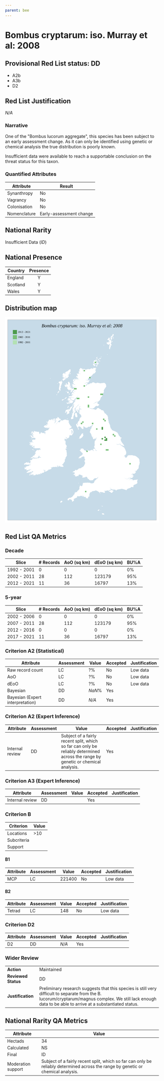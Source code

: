 ```yaml
---
parent: bee
---
```


# Bombus cryptarum: iso. Murray et al: 2008

## Provisional Red List status: DD
- A2b
- A3b
- D2

## Red List Justification
*N/A*

### Narrative
One of the "Bombus lucorum aggregate", this species has been subject to an early assessment change. As it can only be identified using genetic or chemical analysis the true distribution is poorly known.

Insufficient data were available to reach a supportable conclusion on the threat status for this taxon.

### Quantified Attributes
|Attribute|Result|
|---|---|
|Synanthropy|No|
|Vagrancy|No|
|Colonisation|No|
|Nomenclature|Early-assessment change|


## National Rarity
Insufficient Data (*ID*)

## National Presence
|Country|Presence
|---|:-:|
|England|Y|
|Scotland|Y|
|Wales|Y|


## Distribution map
![](../map/529.svg)

## Red List QA Metrics
### Decade
| Slice | # Records | AoO (sq km) | dEoO (sq km) |BU%A |
|---|---|---|---|---|
|1992 - 2001|0|0|0|0%|
|2002 - 2011|28|112|123179|95%|
|2012 - 2021|11|36|16797|13%|

### 5-year
| Slice | # Records | AoO (sq km) | dEoO (sq km) |BU%A |
|---|---|---|---|---|
|2002 - 2006|0|0|0|0%|
|2007 - 2011|28|112|123179|95%|
|2012 - 2016|0|0|0|0%|
|2017 - 2021|11|36|16797|13%|

### Criterion A2 (Statistical)
|Attribute|Assessment|Value|Accepted|Justification
|---|---|---|---|---|
|Raw record count|LC|?%|No|Low data|
|AoO|LC|?%|No|Low data|
|dEoO|LC|?%|No|Low data|
|Bayesian|DD|*NaN*%|Yes||
|Bayesian (Expert interpretation)|DD|*N/A*|Yes||

### Criterion A2 (Expert Inference)
|Attribute|Assessment|Value|Accepted|Justification
|---|---|---|---|---|
|Internal review|DD|Subject of a fairly recent split, which so far can only be reliably determined across the range by genetic or chemical analysis.|Yes||

### Criterion A3 (Expert Inference)
|Attribute|Assessment|Value|Accepted|Justification
|---|---|---|---|---|
|Internal review|DD||Yes||

### Criterion B
|Criterion| Value|
|---|---|
|Locations|>10|
|Subcriteria||
|Support||

#### B1
|Attribute|Assessment|Value|Accepted|Justification
|---|---|---|---|---|
|MCP|LC|221400|No|Low data|

#### B2
|Attribute|Assessment|Value|Accepted|Justification
|---|---|---|---|---|
|Tetrad|LC|148|No|Low data|

### Criterion D2
|Attribute|Assessment|Value|Accepted|Justification
|---|---|---|---|---|
|D2|DD|*N/A*|Yes||

### Wider Review
|  |  |
|---|---|
|**Action**|Maintained|
|**Reviewed Status**|DD|
|**Justification**|Preliminary research suggests that this species is still very difficult to separate from the B. lucorum/cryptarum/magnus complex. We still lack enough data to be able to arrive at a substantiated status.|

## National Rarity QA Metrics
|Attribute|Value|
|---|---|
|Hectads|34|
|Calculated|NS|
|Final|ID|
|Moderation support|Subject of a fairly recent split, which so far can only be reliably determined across the range by genetic or chemical analysis.|
